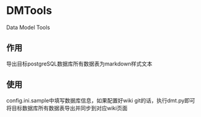 # DMTools
Data Model Tools

## 作用

导出目标postgreSQL数据库所有数据表为markdown样式文本

## 使用

config.ini.sample中填写数据库信息，如果配置好wiki git的话，执行dmt.py即可将目标数据库所有数据表导出并同步到对应wiki页面

